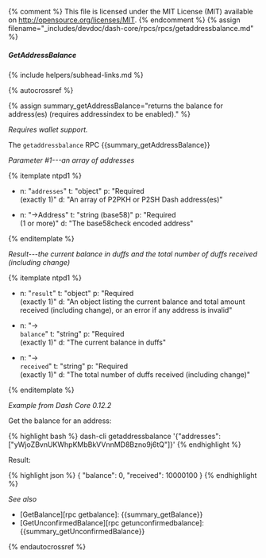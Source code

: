{% comment %}
This file is licensed under the MIT License (MIT) available on
http://opensource.org/licenses/MIT.
{% endcomment %}
{% assign filename="_includes/devdoc/dash-core/rpcs/rpcs/getaddressbalance.md" %}

##### GetAddressBalance
{% include helpers/subhead-links.md %}

{% autocrossref %}

{% assign summary_getAddressBalance="returns the balance for address(es) (requires addressindex to be enabled)." %}

*Requires wallet support.*

The `getaddressbalance` RPC {{summary_getAddressBalance}}

*Parameter #1---an array of addresses*

{% itemplate ntpd1 %}
- n: "`addresses`"
  t: "object"
  p: "Required<br>(exactly 1)"
  d: "An array of P2PKH or P2SH Dash address(es)"

- n: "→Address"
  t: "string (base58)"
  p: "Required<br>(1 or more)"
  d: "The base58check encoded address"

{% enditemplate %}

*Result---the current balance in duffs and the total number of duffs received (including change)*

{% itemplate ntpd1 %}
- n: "`result`"
  t: "object"
  p: "Required<br>(exactly 1)"
  d: "An object listing the current balance and total amount received (including change), or an error if any address is invalid"

- n: "→<br>`balance`"
  t: "string"
  p: "Required<br>(exactly 1)"
  d: "The current balance in duffs"

- n: "→<br>`received`"
  t: "string"
  p: "Required<br>(exactly 1)"
  d: "The total number of duffs received (including change)"

{% enditemplate %}

*Example from Dash Core 0.12.2*

Get the balance for an address:

{% highlight bash %}
dash-cli getaddressbalance '{"addresses": ["yWjoZBvnUKWhpKMbBkVVnnMD8Bzno9j6tQ"]}'
{% endhighlight %}

Result:

{% highlight json %}
{
  "balance": 0,
  "received": 10000100
}
{% endhighlight %}

*See also*

* [GetBalance][rpc getbalance]: {{summary_getBalance}}
* [GetUnconfirmedBalance][rpc getunconfirmedbalance]: {{summary_getUnconfirmedBalance}}

{% endautocrossref %}
